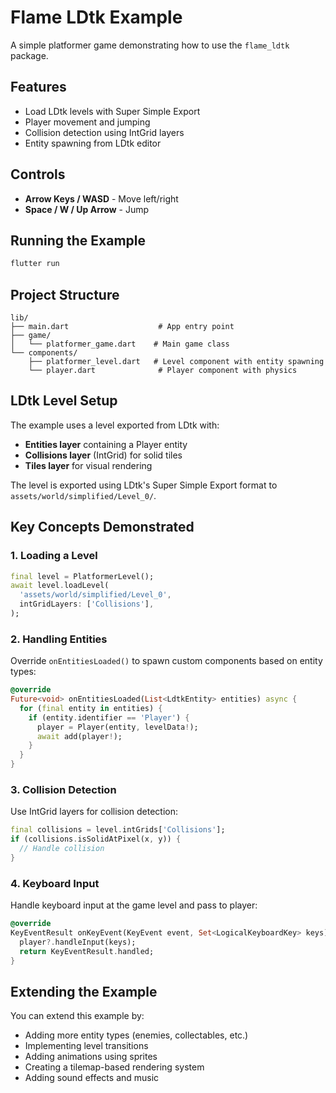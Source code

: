 # Flame LDtk Example

A simple platformer game demonstrating how to use the `flame_ldtk` package.

## Features

- Load LDtk levels with Super Simple Export
- Player movement and jumping
- Collision detection using IntGrid layers
- Entity spawning from LDtk editor

## Controls

- **Arrow Keys / WASD** - Move left/right
- **Space / W / Up Arrow** - Jump

## Running the Example

```bash
flutter run
```

## Project Structure

```
lib/
├── main.dart                    # App entry point
├── game/
│   └── platformer_game.dart    # Main game class
└── components/
    ├── platformer_level.dart   # Level component with entity spawning
    └── player.dart              # Player component with physics
```

## LDtk Level Setup

The example uses a level exported from LDtk with:
- **Entities layer** containing a Player entity
- **Collisions layer** (IntGrid) for solid tiles
- **Tiles layer** for visual rendering

The level is exported using LDtk's Super Simple Export format to `assets/world/simplified/Level_0/`.

## Key Concepts Demonstrated

### 1. Loading a Level

```dart
final level = PlatformerLevel();
await level.loadLevel(
  'assets/world/simplified/Level_0',
  intGridLayers: ['Collisions'],
);
```

### 2. Handling Entities

Override `onEntitiesLoaded()` to spawn custom components based on entity types:

```dart
@override
Future<void> onEntitiesLoaded(List<LdtkEntity> entities) async {
  for (final entity in entities) {
    if (entity.identifier == 'Player') {
      player = Player(entity, levelData!);
      await add(player!);
    }
  }
}
```

### 3. Collision Detection

Use IntGrid layers for collision detection:

```dart
final collisions = level.intGrids['Collisions'];
if (collisions.isSolidAtPixel(x, y)) {
  // Handle collision
}
```

### 4. Keyboard Input

Handle keyboard input at the game level and pass to player:

```dart
@override
KeyEventResult onKeyEvent(KeyEvent event, Set<LogicalKeyboardKey> keys) {
  player?.handleInput(keys);
  return KeyEventResult.handled;
}
```

## Extending the Example

You can extend this example by:

- Adding more entity types (enemies, collectables, etc.)
- Implementing level transitions
- Adding animations using sprites
- Creating a tilemap-based rendering system
- Adding sound effects and music
